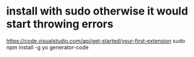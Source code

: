 # install with sudo otherwise it would start throwing errors
https://code.visualstudio.com/api/get-started/your-first-extension
sudo npm install -g yo generator-code
